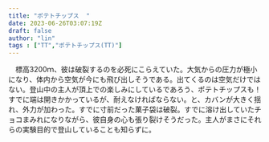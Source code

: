 ```yaml
---
title: "ポテトチップス  "
date: 2023-06-26T03:07:19Z
draft: false
author: "lin"
tags : ["TT","ポテトチップス(TT)"]
---
```


　標高3200ｍ、彼は破裂するのを必死にこらえていた。大気からの圧力が極小になり、体内から空気が今にも飛び出しそうである。出てくるのは空気だけではない。登山中の主人が頂上での楽しみにしているであろう、ポテトチップスも！　すでに端は開きかかっているが、耐えなければならない。と、カバンが大きく揺れ、外力が加わった。すでに寸前だった菓子袋は破裂。すでに溶け出していたチョコまみれになりながら、彼自身の心も張り裂けそうだった。主人がまさにそれらの実験目的で登山していることも知らずに。